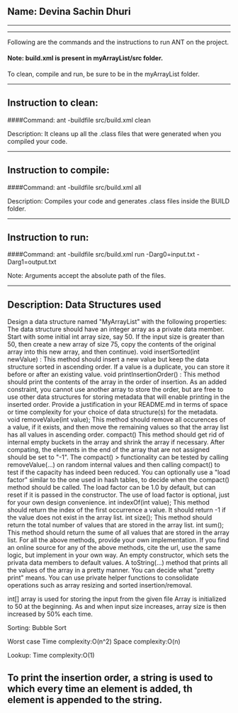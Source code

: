 ## Name: Devina Sachin Dhuri

-----------------------------------------------------------------------
-----------------------------------------------------------------------


Following are the commands and the instructions to run ANT on the project.
#### Note: build.xml is present in myArrayList/src folder.
To clean, compile and run, be sure to be in the myArrayList folder.

-----------------------------------------------------------------------
## Instruction to clean:

####Command: ant -buildfile src/build.xml clean

Description: It cleans up all the .class files that were generated when you
compiled your code.

-----------------------------------------------------------------------
## Instruction to compile:

####Command: ant -buildfile src/build.xml all

Description: Compiles your code and generates .class files inside the BUILD folder.

-----------------------------------------------------------------------
## Instruction to run:

####Command:  ant -buildfile src/build.xml run -Darg0=input.txt -Darg1=output.txt

Note: Arguments accept the absolute path of the files.


-----------------------------------------------------------------------
## Description: Data Structures used

Design a data structure named "MyArrayList" with the following properties:
The data structure should have an integer array as a private data member. Start with some initial int array size, say 50. If the input size is greater than 50, then create a new array of size 75, copy the contents of the original array into this new array, and then continue).
void insertSorted(int newValue) : This method should insert a new value but keep the data structure sorted in ascending order. If a value is a duplicate, you can store it before or after an existing value.
void printInsertionOrder() : This method should print the contents of the array in the order of insertion. As an added constraint, you cannot use another array to store the order, but are free to use other data structures for storing metadata that will enable printing in the inserted order. Provide a justification in your README.md in terms of space or time complexity for your choice of data structure(s) for the metadata.
void removeValue(int value); This method should remove all occurences of a value, if it exists, and then move the remaining values so that the array list has all values in ascending order.
compact() This method should get rid of internal empty buckets in the array and shrink the array if necessary. After compating, the elements in the end of the array that are not assigned should be set to "-1". The compact() > functionality can be tested by calling removeValue(...) on random internal values and then calling compact() to test if the capacity has indeed been reduced. You can optionally use a "load factor" similar to the one used in hash tables, to decide when the compact() method should be called. The load factor can be 1.0 by default, but can reset if it is passed in the constructor. The use of load factor is optional, just for your own design convenience.
int indexOf(int value); This method should return the index of the first occurrence a value. It should return -1 if the value does not exist in the array list.
int size(); This method should return the total number of values that are stored in the array list.
int sum(); This method should return the sume of all values that are stored in the array list.
For all the above methods, provide your own implementation. If you find an online source for any of the above methods, cite the url, use the same logic, but implement in your own way.
An empty constructor, which sets the privata data members to default values.
A toString(...) method that prints all the values of the array in a pretty manner. You can decide what "pretty print" means.
You can use private helper functions to consolidate operations such as array resizing and sorted insertion/removal.



int[] array is used for storing the input from the given file
Array is initialized to 50 at the beginning. 
As and when input size increases, array size is then increased by 50% each time.

Sorting: Bubble Sort

Worst case Time complexity:O(n^2)
Space complexity:O(n)

Lookup: 
Time complexity:O(1)

To print the insertion order, a string is used to which every time
an element is added, th element is appended to the string.
-----------------------------------------------------------------------


